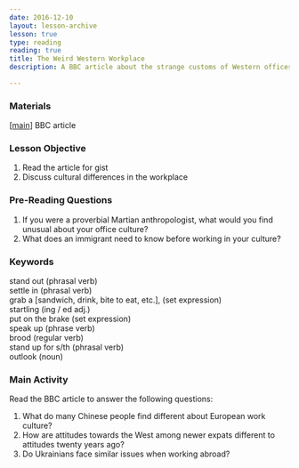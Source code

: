 ```yaml
---
date: 2016-12-10
layout: lesson-archive
lesson: true
type: reading
reading: true
title: The Weird Western Workplace
description: A BBC article about the strange customs of Western offices through the eyes of Chinese immigrants

---
```

### Materials
[<a href="http://www.bbc.com/capital/story/20161115-the-weird-world-of-the-western-workplace" target="_blank">main</a>] BBC article

### Lesson Objective
1. Read the article for gist
2. Discuss cultural differences in the workplace

### Pre-Reading Questions

1. If you were a proverbial Martian anthropologist, what would you find unusual about your office culture?  
2. What does an immigrant need to know before working in your culture?

### Keywords

stand out (phrasal verb)  
settle in (phrasal verb)  
grab a [sandwich, drink, bite to eat, etc.], (set expression)  
startling (ing / ed adj.)  
put on the brake (set expression)  
speak up (phrase verb)  
brood (regular verb)  
stand up for s/th (phrasal verb)  
outlook (noun)  

### Main Activity

Read the BBC article to answer the following questions:

1. What do many Chinese people find different about European work culture?
2. How are attitudes towards the West among newer expats different to attitudes twenty years ago?
3. Do Ukrainians face similar issues when working abroad?
